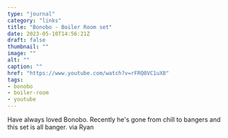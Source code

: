 ```yaml
---
type: "journal"
category: "links"
title: "Bonobo - Boiler Room set"
date: 2023-05-10T14:56:21Z
draft: false
thumbnail: ""
image: ""
alt: ""
caption: ""
href: "https://www.youtube.com/watch?v=rFRQ0VC1uX8"
tags:
- bonobo
- boiler-room
- youtube
---
```


Have always loved Bonobo. Recently he's gone from chill to bangers and this set is all banger. via Ryan
